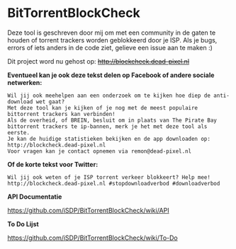 BitTorrentBlockCheck
====================

Deze tool is geschreven door mij om met een community in de gaten te houden of torrent trackers worden geblokkeerd door je ISP.
Als je bugs, errors of iets anders in de code ziet, gelieve een issue aan te maken :)

Dit project word nu gehost op: <strike>http://blockcheck.dead-pixel.nl</strike>

**Eventueel kan je ook deze tekst delen op Facebook of andere sociale netwerken:**
```
Wil jij ook meehelpen aan een onderzoek om te kijken hoe diep de anti-download wet gaat?
Met deze tool kan je kijken of je nog met de meest populaire bittorrent trackers kan verbinden!
Als de overheid, of BREIN, besluit om in plaats van The Pirate Bay bittorrent trackers te ip-bannen, merk je het met deze tool als eerste.
Je kan de huidige statistieken bekijken en de app downloaden op: http://blockcheck.dead-pixel.nl
Voor vragen kan je contact opnemen via remon@dead-pixel.nl
```
**Of de korte tekst voor Twitter:**
```
Wil jij ook weten of je ISP torrent verkeer blokkeert? Help mee! http://blockcheck.dead-pixel.nl #stopdownloadverbod #downloadverbod
```

**API Documentatie**

https://github.com/iSDP/BitTorrentBlockCheck/wiki/API

**To Do Lijst**

https://github.com/iSDP/BitTorrentBlockCheck/wiki/To-Do
